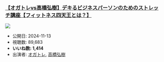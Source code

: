 ### [【オガトレvs高橋弘樹】デキるビジネスパーソンのためのストレッチ講座【フィットネス四天王とは？】](https://www.youtube.com/watch?v=4-AxBIHPLPo)
[![](https://img.youtube.com/vi/4-AxBIHPLPo/sddefault.jpg)](https://www.youtube.com/watch?v=4-AxBIHPLPo)
-   公開日: 2024-11-13
-   視聴数: 89,683
-   **いいね数: 1,414**
-   出演者: [オガトレ](/rehacq_fan/people/オガトレ "wikilink"), [高橋弘樹](/rehacq_fan/people/高橋弘樹 "wikilink")
